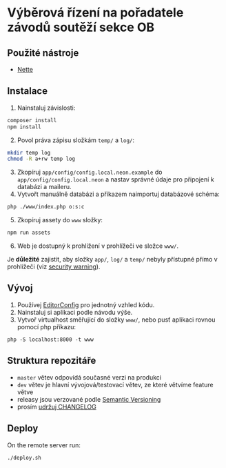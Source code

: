 # Výběrová řízení na pořadatele závodů soutěží sekce OB

## Použité nástroje
- [Nette](https://nette.org/)


## Instalace
1. Nainstaluj závislosti:
```sh
composer install
npm install
```
2. Povol práva zápisu složkám `temp/` a `log/`:
```sh
mkdir temp log
chmod -R a+rw temp log
```
3. Zkopíruj `app/config/config.local.neon.example` do `app/config/config.local.neon` a nastav správné údaje pro připojení k databázi a maileru.
4. Vytvořt manuálně databázi a příkazem naimportuj databázové schéma:
```sh
php ./www/index.php o:s:c
```
5. Zkopíruj assety do `www` složky:
```sh
npm run assets
```
6. Web je dostupný k prohlížení v prohlížeči ve složce `www/`.

Je **důležité** zajistit, aby složky `app/`, `log/` a `temp/` nebyly přístupné přímo v prohlížeči (viz [security warning](https://nette.org/cs/security-warning)).


## Vývoj
1. Používej [EditorConfig](https://editorconfig.org/) pro jednotný vzhled kódu.
2. Nainstaluj si aplikaci podle návodu výše.
3. Vytvoř virtualhost směřující do složky `www/`, nebo pusť aplikaci rovnou pomocí php příkazu:
```
php -S localhost:8000 -t www
```


## Struktura repozitáře
- `master` větev odpovídá současné verzi na produkci
- `dev` větev je hlavní vývojová/testovací větev, ze které větvíme feature větve
- releasy jsou verzované podle [Semantic Versioning](https://semver.org/)
- prosím [udržuj CHANGELOG](https://keepachangelog.com/)


## Deploy
On the remote server run:
```
./deploy.sh
```
